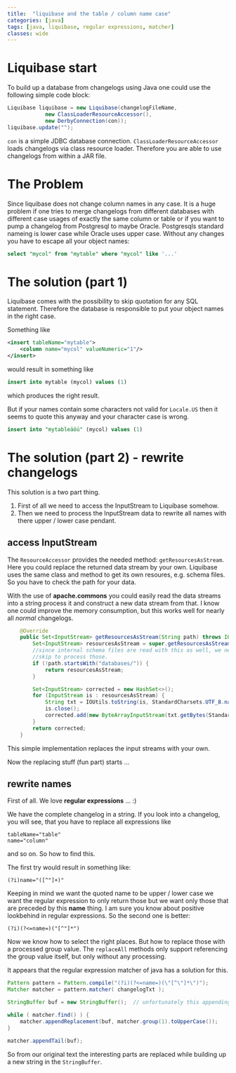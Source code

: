 ```yaml
---
title:  "liquibase and the table / column name case"
categories: [java]
tags: [java, liquibase, regular expressions, matcher]
classes: wide
---
```


# Liquibase start

To build up a database from changelogs using Java one could use the following simple code block:

```java
Liquibase liquibase = new Liquibase(changelogFileName,
            new ClassLoaderResourceAccessor(),
            new DerbyConnection(con));
liquibase.update("");
```
    
`con` is a simple JDBC database connection. `ClassLoaderResourceAccessor` loads changelogs via class resource loader. 
Therefore you are able to use changelogs from within a JAR file.

# The Problem

Since liquibase does not change column names in any case.
It is a huge problem if one tries to merge changelogs from different databases with different case 
usages of exactly the same column or table or if you want to pump a changelog from Postgresql to
maybe Oracle. Postgresqls standard nameing is lower case while Oracle uses upper case. Without any
changes you have to escape all your object names:

```sql
select "mycol" from "mytable" where "mycol" like '...'  
```
    
# The solution (part 1) 

Liquibase comes with the possibility to skip quotation for any SQL statement. Therefore the database 
is responsible to put your object names in the right case. 

Something like

```xml
<insert tableName="mytable">
    <column name="mycol" valueNumeric="1"/>
</insert>
```
    
would result in something like 

```sql
insert into mytable (mycol) values (1)
```

which produces the right result. 

But if your names contain some characters not valid for `Locale.US` then it seems to quote this anyway 
and your character case is wrong.

```sql
insert into "mytableäöü" (mycol) values (1)
```
    
# The solution (part 2) - rewrite changelogs 

This solution is a two part thing. 

1. First of all we need to access the InputStream to Liquibase somehow. 
2. Then we need to process the InputStream data to rewrite all names with there upper / lower case pendant.

## access InputStream
The `ResourceAccessor` provides the needed method: `getResourcesAsStream`. Here you could replace the returned 
data stream by your own. Liquibase uses the same class and method to get its own resoures, e.g. schema files.
So you have to check the path for your data. 

With the use of **apache.commons** you could easily read the data streams into a string process it and construct a new 
data stream from that. I know one could improve the memory consumption, but this works well for nearly all *normal* changelogs. 

```java
    @Override
    public Set<InputStream> getResourcesAsStream(String path) throws IOException {
        Set<InputStream> resourcesAsStream = super.getResourcesAsStream(path);
        //since internal schema files are read with this as well, we need to 
        //skip to process those.
        if (!path.startsWith("databases/")) {
            return resourcesAsStream;
        }

        Set<InputStream> corrected = new HashSet<>();
        for (InputStream is : resourcesAsStream) {
            String txt = IOUtils.toString(is, StandardCharsets.UTF_8.name());
            is.close();
            corrected.add(new ByteArrayInputStream(txt.getBytes(StandardCharsets.UTF_8)));
        }
        return corrected;
    }
```

This simple implementation replaces the input streams with your own. 

Now the replacing stuff (fun part) starts ...

## rewrite names

First of all. We love **regular expressions** ... :) 

We have the complete changelog in a string. If you look into a changelog, you will see, that you have to replace 
all expressions like 

    tableName="table"
    name="column"
    
and so on. So how to find this. 

The first try would result in something like:

    (?i)name="([^"]+)"
    
Keeping in mind we want the quoted name to be upper / lower case we want the
regular expression to only return those but we want only those that are preceded by this **name** thing. I am
sure you know about positive lookbehind in regular expressions. So the second one is better:

    (?i)(?<=name=)("[^"]*")

Now we know how to select the right places. But how to replace those with a processed group value. The `replaceAll` methods only
support referencing the group value itself, but only without any processing. 

It appears that the regular expression matcher of java has a solution for this.

```java
Pattern pattern = Pattern.compile("(?i)(?<=name=)(\"[^\"]*\")");
Matcher matcher = pattern.matcher( changelogTxt );

StringBuffer buf = new StringBuffer();  // unfortunately this appending stuff does not support StringBuilder

while ( matcher.find() ) {
    matcher.appendReplacement(buf, matcher.group(1).toUpperCase());
}

matcher.appendTail(buf);
```

So from our original text the interesting parts are replaced while building up a new string in the `StringBuffer`.
